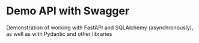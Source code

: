 # Demo API with Swagger
Demonstration of working with FastAPI and SQLAlchemy (asynchronously), as well as with Pydantic and other libraries
